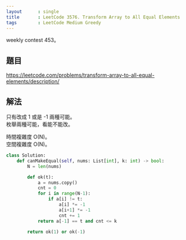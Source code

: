 ```yaml
---
layout      : single
title       : LeetCode 3576. Transform Array to All Equal Elements
tags        : LeetCode Medium Greedy
---
```

weekly contest 453。

## 題目

<https://leetcode.com/problems/transform-array-to-all-equal-elements/description/>

## 解法

只有改成 1 或是 -1 兩種可能。  
枚舉兩種可能，看能不能改。  

時間複雜度 O(N)。  
空間複雜度 O(N)。  

```python
class Solution:
    def canMakeEqual(self, nums: List[int], k: int) -> bool:
        N = len(nums)

        def ok(t):
            a = nums.copy()
            cnt = 0
            for i in range(N-1):
                if a[i] != t:
                    a[i] *= -1
                    a[i+1] *= -1
                    cnt += 1
            return a[-1] == t and cnt <= k
                    
        return ok(1) or ok(-1)
```
